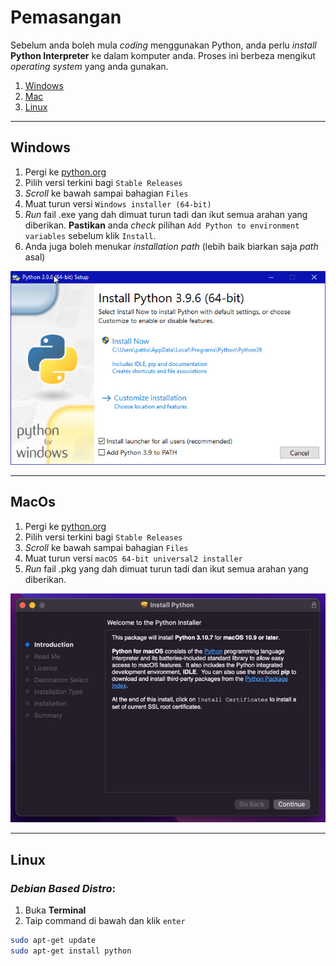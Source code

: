 # Pemasangan

Sebelum anda boleh mula *coding* menggunakan Python, anda perlu *install* **Python Interpreter** ke dalam komputer anda. Proses ini berbeza mengikut *operating system* yang anda gunakan.

1. [Windows](#windows)
2. [Mac](#macos)
3. [Linux](#linux)

---
## Windows

1. Pergi ke [python.org](https://www.python.org/downloads/windows/)
2. Pilih versi terkini bagi `Stable Releases`
3. *Scroll* ke bawah sampai bahagian `Files`
4. Muat turun versi `Windows installer (64-bit)`
5. *Run* fail .exe yang dah dimuat turun tadi dan ikut semua arahan yang diberikan. **Pastikan** anda *check* pilihan `Add Python to environment variables` sebelum klik `Install`.
6. Anda juga boleh menukar *installation path* (lebih baik biarkan saja *path* asal)

![windows python setup](https://raw.githubusercontent.com/aidil-sekandar/masPy/main/static/img/python-setup-windows.jpg)

---

## MacOs

1. Pergi ke [python.org](https://www.python.org/downloads/macos/)
2. Pilih versi terkini bagi `Stable Releases`
3. *Scroll* ke bawah sampai bahagian `Files`
4. Muat turun versi `macOS 64-bit universal2 installer`
5. *Run* fail .pkg yang dah dimuat turun tadi dan ikut semua arahan yang diberikan.

![macos python setup](https://raw.githubusercontent.com/aidil-sekandar/masPy/main/static/img/python-setup-mac.jpg)

---

## Linux

### ***Debian Based Distro***:
1. Buka **Terminal**
2. Taip command di bawah dan klik `enter`
```bash
sudo apt-get update
sudo apt-get install python
```
